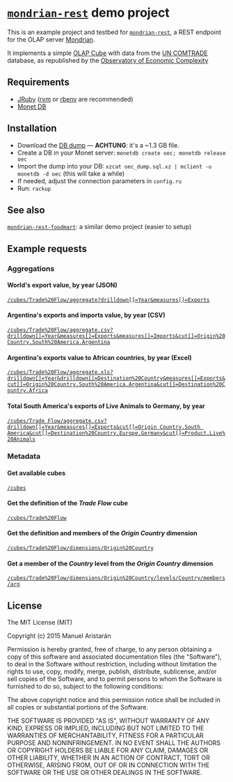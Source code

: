# [`mondrian-rest`](https://github.com/jazzido/mondrian-rest) demo project

This is an example project and testbed for [`mondrian-rest`](http://github.com/jazzido/mondrian-rest), a REST endpoint for the OLAP server [Mondrian](http://community.pentaho.com/projects/mondrian/).

It implements a simple [OLAP Cube](https://en.wikipedia.org/wiki/OLAP_cube) with data from the [UN COMTRADE](http://comtrade.un.org/) database, as republished by the [Observatory of Economic Complexity](http://atlas.media.mit.edu/en/resources/data/)

## Requirements

  - [JRuby](http://jruby.org) ([rvm](http://rvm.io) or [rbenv](http://rbenv.org/) are recommended)
  - [Monet DB](http://monetdb.org/)

## Installation

  - Download the [DB dump](http://mondrian-rest.jazzido.com/oec_dump.sql.xz) — **ACHTUNG**: it's a ~1.3 GB file.
  - Create a DB in your Monet server: `monetdb create oec; monetdb release oec`
  - Import the dump into your DB: `xzcat oec_dump.sql.xz | mclient -u monetdb -d oec` (this will take a while)
  - If needed, adjust the connection parameters in `config.ru`
  - Run: `rackup`
  
## See also

[`mondrian-rest-foodmart`](https://github.com/jazzido/mondrian-rest-foodmart): a similar demo project (easier to setup)

## Example requests

### Aggregations

#### World's export value, by year (JSON)

[`/cubes/Trade%20Flow/aggregate?drilldown[]=Year&measures[]=Exports`](http://mondrian-rest.jazzido.com/cubes/Trade%20Flow/aggregate?drilldown[]=Year&measures[]=Exports)

#### Argentina's exports and imports value, by year (CSV)

[`/cubes/Trade%20Flow/aggregate.csv?drilldown[]=Year&measures[]=Exports&measures[]=Imports&cut[]=Origin%20Country.South%20America.Argentina`](http://mondrian-rest.jazzido.com/cubes/Trade%20Flow/aggregate.csv?drilldown[]=Year&measures[]=Exports&measures[]=Imports&cut[]=Origin%20Country.South%20America.Argentina)

#### Argentina's exports value to African countries, by year (Excel)

[`/cubes/Trade%20Flow/aggregate.xls?drilldown[]=Year&drilldown[]=Destination%20Country&measures[]=Exports&cut[]=Origin%20Country.South%20America.Argentina&cut[]=Destination%20Country.Africa`](http://mondrian-rest.jazzido.com/cubes/Trade%20Flow/aggregate.xls?drilldown[]=Year&drilldown[]=Destination%20Country&measures[]=Exports&cut[]=Origin%20Country.South%20America.Argentina&cut[]=Destination%20Country.Africa)

#### Total South America's exports of Live Animals to Germany, by year

[`/cubes/Trade Flow/aggregate.csv?drilldown[]=Year&measures[]=Exports&cut[]=Origin Country.South America&cut[]=Destination%20Country.Europe.Germany&cut[]=Product.Live%20Animals`](http://mondrian-rest.jazzido.com/cubes/Trade%20Flow/aggregate.csv?drilldown[]=Year&measures[]=Exports&cut[]=Origin%20Country.South%20America&cut[]=Destination%20Country.Europe.Germany&cut[]=Product.Live%020Animals)

### Metadata

#### Get available cubes

[`/cubes`](http://mondrian-rest.jazzido.com/cubes)

#### Get the definition of the *Trade Flow* cube

[`/cubes/Trade%20Flow`](http://mondrian-rest.jazzido.com/cubes/Trade%20Flow)

#### Get the definition and members of the *Origin Country* dimension

[`/cubes/Trade%20Flow/dimensions/Origin%20Country`](http://mondrian-rest.jazzido.com//cubes/Trade%20Flow/dimensions/Origin%20Country)

#### Get a member of the *Country* level from the *Origin Country* dimension

[`/cubes/Trade%20Flow/dimensions/Origin%20Country/levels/Country/members/arg`](http://mondrian-rest.jazzido.com/cubes/Trade%20Flow/dimensions/Origin%20Country/levels/Country/members/arg)

## License

The MIT License (MIT)

Copyright (c) 2015 Manuel Aristarán

Permission is hereby granted, free of charge, to any person obtaining a copy
of this software and associated documentation files (the "Software"), to deal
in the Software without restriction, including without limitation the rights
to use, copy, modify, merge, publish, distribute, sublicense, and/or sell
copies of the Software, and to permit persons to whom the Software is
furnished to do so, subject to the following conditions:

The above copyright notice and this permission notice shall be included in all
copies or substantial portions of the Software.

THE SOFTWARE IS PROVIDED "AS IS", WITHOUT WARRANTY OF ANY KIND, EXPRESS OR
IMPLIED, INCLUDING BUT NOT LIMITED TO THE WARRANTIES OF MERCHANTABILITY,
FITNESS FOR A PARTICULAR PURPOSE AND NONINFRINGEMENT. IN NO EVENT SHALL THE
AUTHORS OR COPYRIGHT HOLDERS BE LIABLE FOR ANY CLAIM, DAMAGES OR OTHER
LIABILITY, WHETHER IN AN ACTION OF CONTRACT, TORT OR OTHERWISE, ARISING FROM,
OUT OF OR IN CONNECTION WITH THE SOFTWARE OR THE USE OR OTHER DEALINGS IN THE
SOFTWARE.
